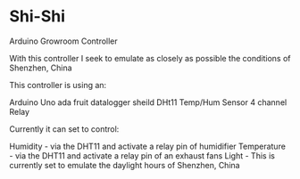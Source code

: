 Shi-Shi
=======

Arduino Growroom Controller

With this controller I seek to emulate as closely as possible the conditions of Shenzhen, China

This controller is using an:

Arduino Uno
ada fruit datalogger sheild
DHt11 Temp/Hum Sensor
4 channel Relay 


Currently it can set to control:

Humidity - via the DHT11 and activate a relay pin of humidifier
Temperature - via the DHT11 and activate a relay pin of an exhaust fans
Light - This is currently set to emulate the daylight hours of Shenzhen, China





